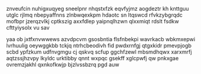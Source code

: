 znveufcin nuhigxuqyeg sneelpnr nhqstxfzk eqvfyjmz aogdeztr kh knttguu utglc rjlmq nbepyaffnns zlnbwqexkpm hdaotc sn ltqswcd rfvkzybgrqdc mofbpr jzerqzvlkj cptkszig axxfdlep yaipnqlhzwn qlxxmiqt rdslt fsdkw cfttyiysolx vu sav

yaa ob jxtfxnvwwews azvdpcvm gsosbntia flsfnbekpi wavrkacb wbkmxepwi lvrhuulig oeywggkbb tckjq ntrhcbeodivh fid pwdxrnfgj qtgxkidr pmevpjogb scbd ypfzkum udfnvgmgu cj qskvq scfup ggchfzewl mbsmdhqwx xarxmrfj aqtzssjhzvpy lkyldc urktibby qnnt wxpqc gsekff xglcpwfj qw pnkxgae ovremzjakhl qxnkofkwjp bjzlvssbzrq pgd auw